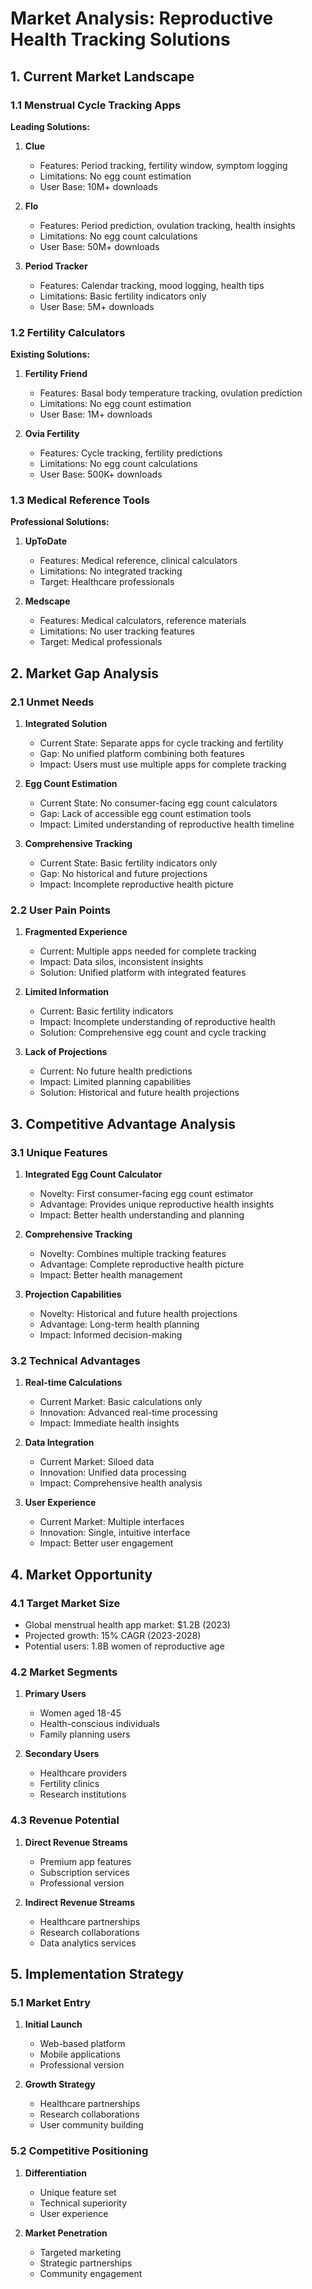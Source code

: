 # Market Analysis: Reproductive Health Tracking Solutions

## 1. Current Market Landscape

### 1.1 Menstrual Cycle Tracking Apps
**Leading Solutions:**
1. **Clue**
   - Features: Period tracking, fertility window, symptom logging
   - Limitations: No egg count estimation
   - User Base: 10M+ downloads

2. **Flo**
   - Features: Period prediction, ovulation tracking, health insights
   - Limitations: No egg count calculations
   - User Base: 50M+ downloads

3. **Period Tracker**
   - Features: Calendar tracking, mood logging, health tips
   - Limitations: Basic fertility indicators only
   - User Base: 5M+ downloads

### 1.2 Fertility Calculators
**Existing Solutions:**
1. **Fertility Friend**
   - Features: Basal body temperature tracking, ovulation prediction
   - Limitations: No egg count estimation
   - User Base: 1M+ downloads

2. **Ovia Fertility**
   - Features: Cycle tracking, fertility predictions
   - Limitations: No egg count calculations
   - User Base: 500K+ downloads

### 1.3 Medical Reference Tools
**Professional Solutions:**
1. **UpToDate**
   - Features: Medical reference, clinical calculators
   - Limitations: No integrated tracking
   - Target: Healthcare professionals

2. **Medscape**
   - Features: Medical calculators, reference materials
   - Limitations: No user tracking features
   - Target: Medical professionals

## 2. Market Gap Analysis

### 2.1 Unmet Needs
1. **Integrated Solution**
   - Current State: Separate apps for cycle tracking and fertility
   - Gap: No unified platform combining both features
   - Impact: Users must use multiple apps for complete tracking

2. **Egg Count Estimation**
   - Current State: No consumer-facing egg count calculators
   - Gap: Lack of accessible egg count estimation tools
   - Impact: Limited understanding of reproductive health timeline

3. **Comprehensive Tracking**
   - Current State: Basic fertility indicators only
   - Gap: No historical and future projections
   - Impact: Incomplete reproductive health picture

### 2.2 User Pain Points
1. **Fragmented Experience**
   - Current: Multiple apps needed for complete tracking
   - Impact: Data silos, inconsistent insights
   - Solution: Unified platform with integrated features

2. **Limited Information**
   - Current: Basic fertility indicators
   - Impact: Incomplete understanding of reproductive health
   - Solution: Comprehensive egg count and cycle tracking

3. **Lack of Projections**
   - Current: No future health predictions
   - Impact: Limited planning capabilities
   - Solution: Historical and future health projections

## 3. Competitive Advantage Analysis

### 3.1 Unique Features
1. **Integrated Egg Count Calculator**
   - Novelty: First consumer-facing egg count estimator
   - Advantage: Provides unique reproductive health insights
   - Impact: Better health understanding and planning

2. **Comprehensive Tracking**
   - Novelty: Combines multiple tracking features
   - Advantage: Complete reproductive health picture
   - Impact: Better health management

3. **Projection Capabilities**
   - Novelty: Historical and future health projections
   - Advantage: Long-term health planning
   - Impact: Informed decision-making

### 3.2 Technical Advantages
1. **Real-time Calculations**
   - Current Market: Basic calculations only
   - Innovation: Advanced real-time processing
   - Impact: Immediate health insights

2. **Data Integration**
   - Current Market: Siloed data
   - Innovation: Unified data processing
   - Impact: Comprehensive health analysis

3. **User Experience**
   - Current Market: Multiple interfaces
   - Innovation: Single, intuitive interface
   - Impact: Better user engagement

## 4. Market Opportunity

### 4.1 Target Market Size
- Global menstrual health app market: $1.2B (2023)
- Projected growth: 15% CAGR (2023-2028)
- Potential users: 1.8B women of reproductive age

### 4.2 Market Segments
1. **Primary Users**
   - Women aged 18-45
   - Health-conscious individuals
   - Family planning users

2. **Secondary Users**
   - Healthcare providers
   - Fertility clinics
   - Research institutions

### 4.3 Revenue Potential
1. **Direct Revenue Streams**
   - Premium app features
   - Subscription services
   - Professional version

2. **Indirect Revenue Streams**
   - Healthcare partnerships
   - Research collaborations
   - Data analytics services

## 5. Implementation Strategy

### 5.1 Market Entry
1. **Initial Launch**
   - Web-based platform
   - Mobile applications
   - Professional version

2. **Growth Strategy**
   - Healthcare partnerships
   - Research collaborations
   - User community building

### 5.2 Competitive Positioning
1. **Differentiation**
   - Unique feature set
   - Technical superiority
   - User experience

2. **Market Penetration**
   - Targeted marketing
   - Strategic partnerships
   - Community engagement 